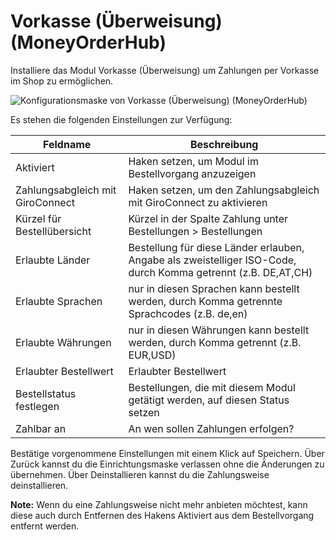 # Vorkasse \(Überweisung\) \(MoneyOrderHub\) 

Installiere das Modul Vorkasse \(Überweisung\) um Zahlungen per Vorkasse im Shop zu ermöglichen.

![](Bilder/moneyorderhub/20190703_HB_014.png "Konfigurationsmaske von Vorkasse (Überweisung)
      (MoneyOrderHub)")

Es stehen die folgenden Einstellungen zur Verfügung:

|Feldname|Beschreibung|
|--------|------------|
|Aktiviert|Haken setzen, um Modul im Bestellvorgang anzuzeigen|
|Zahlungsabgleich mit GiroConnect|Haken setzen, um den Zahlungsabgleich mit GiroConnect zu aktivieren|
|Kürzel für Bestellübersicht|Kürzel in der Spalte Zahlung unter Bestellungen \> Bestellungen|
|Erlaubte Länder|Bestellung für diese Länder erlauben, Angabe als zweistelliger ISO-Code, durch Komma getrennt \(z.B. DE,AT,CH\)|
|Erlaubte Sprachen|nur in diesen Sprachen kann bestellt werden, durch Komma getrennte Sprachcodes \(z.B. de,en\)|
|Erlaubte Währungen|nur in diesen Währungen kann bestellt werden, durch Komma getrennt \(z.B. EUR,USD\)|
|Erlaubter Bestellwert|Erlaubter Bestellwert|
|Bestellstatus festlegen|Bestellungen, die mit diesem Modul getätigt werden, auf diesen Status setzen|
|Zahlbar an|An wen sollen Zahlungen erfolgen?|

Bestätige vorgenommene Einstellungen mit einem Klick auf Speichern. Über Zurück kannst du die Einrichtungsmaske verlassen ohne die Änderungen zu übernehmen. Über Deinstallieren kannst du die Zahlungsweise deinstallieren.

**Note:** Wenn du eine Zahlungsweise nicht mehr anbieten möchtest, kann diese auch durch Entfernen des Hakens Aktiviert aus dem Bestellvorgang entfernt werden.



